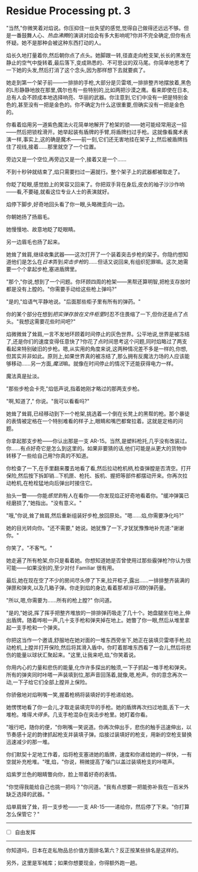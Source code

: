 # Residue Processing pt. 3

"当然,"你微笑着对焰说。你压抑住一丝失望的感觉,觉得自己做得还远远不够。但是一番鼓舞人心、*热血沸腾*的演讲对焰会有多大影响呢?你并不完全确定,但你有点怀疑。她不是那种会被这种东西打动的人。

焰长久地打量着你,然后朝你点了点头。她脚跟一转,径直走向枪支架,长长的黑发在静止的空气中旋转着,最后落下,变成熟悉的、不可思议的双马尾。你简单地思考了一下她的头发,然后打消了这个念头,因为那样想下去就要疯了。

她走到第一个架子前——一排排的手枪,大部分是贝雷塔,一排排整齐地摆放着,黑色的L形静静地放在那里,偶尔也有一些特别的,比如两把沙漠之鹰。看来即使在日本,总有人会不顾成本地选择响亮、华丽的武器。你注意到,它们中没有一把是特别金色的,甚至没有一把是金色的。你不确定为什么这很重要,但确实没有一把是金色的。

你看着焰用另一道紫色魔法火花简单地解开了枪架的锁——她可能经常用这一招——然后把锁栓滑开。她举起装有盾牌的手臂,将盾牌扫过手枪。这就像看魔术表演一样,事实上,这的确是魔术——前一刻,它们还无害地挂在架子上,然后被盾牌挡住了视线,接着……那里就空了一个位置。

旁边又是一个空位,再旁边又是一个,接着又是一个……

不到十秒钟就结束了,焰只需要扫过一遍就行。整个架子上的武器都被取走了。

你眨了眨眼,感觉脸上的笑容又回来了。你把双手背在身后,皮衣的袖子沙沙作响——看,不要碰,就看这位专业人士的表演就好。

焰停下脚步,好奇地回头看了你一眼,头略微歪向一边。

你朝她扬了扬眉毛。

她慢慢地、故意地眨了眨眼睛。

另一边眉毛也扬了起来。

她耸了耸肩,继续收集武器——这次打开了一个装着突击步枪的架子。你隐约想知道他们是怎么在*日本*弄到*突击步枪*的……但话又说回来,有组织犯罪嘛。这次,她需要一个个拿起步枪,塞进盾牌里。

"那个,"你说,想到了一个问题。你环顾四周的枪架——黑帮还算明智,把枪支存放时都是没有上膛的。"你需要手动给这些枪上弹吗?"

"是的,"焰语气平静地说。"后面那些柜子里有所有的弹药。"

你的某个部分在想到*把实弹存放在文件柜里*时忍不住畏缩了一下,但你还是点了点头。"我想这需要花些时间吧?"

焰微微耸了耸肩,一言不发地环顾着时间停止的灰色世界。公平地说,世界是被冻结了,还是你们的速度变得任意快了?你花了点时间思考这个问题,同时焰略过了两支看起来特别破旧的步枪。嗯,从实用的角度来说,这两种情况差不多是一样的,你想,但其实并非如此。原则上,如果世界真的被冻结了,那么拥有反魔法力场的人应该能够移动……另一方面,*魔法*嘛。就像在时间停止的情况下还能获得电力一样。

魔法真是扯淡。

"那些步枪会卡壳,"焰低声说,指着她刚才略过的那两支步枪。

"啊,知道了," 你说。"我可以看看吗?"

她耸了耸肩,已经移动到下一个枪架,挑选着一个倒在长凳上的黑帮的枪。那个暴徒的表情被定格在一个特别难看的样子上,眼睛和嘴巴都耷拉着。这就是定格的问题。

你拿起那支步枪——你认出那是一支 AR-15。当然,是塑料枪托,几乎没有改装过。你......有点好奇它是怎么到这里的。如果非要猜的话,他们可能是从更大的货物中转移了一些给自己用?你真的不知道。

你检查了一下,在手里翻来覆去地看了看,然后拉动枪机柄,检查弹膛是否清空。打开保险,然后按下拆卸销...下机匣、枪托、扳机、握把等部件都摆动开来。你再次拉动枪机,在枪栓猛地向后弹出时接住它。

抬头一瞥——你能*感觉到*有人在看你——你发现焰正好奇地看着你。"缓冲弹簧已经磨损了,"她指出。"没有意义。"

"哦,"你说,耸了耸肩,然后重新组装好步枪,放回原处。"嗯......焰,你需要净化吗?"

她的目光转向你。"还不需要," 她说。她犹豫了一下,才犹犹豫豫地补充道:"谢谢你。"

你笑了。"不客气。"

她走遍了所有枪架,你只是看着她。你想知道她是否曾使用过那些霰弹枪?你认为很可能——如果没别的,至少对付 Familiar 很有用。 

最后,她在现在空了不少的房间尽头停了下来,拉开柜子,露出......一排排整齐装满的弹匣和弹夹,以及几箱子弹。你走到焰的身边,看着那*相当可观*的弹药量。

"所以,嗯,你需要为......所有的枪上膛?" 你问道。 

"是的,"她说,挥了挥手把整齐堆放的一排排弹药吸走了几十个。她盘腿坐在地上,伸出盾牌。随着哗啦一声,几十支手枪和弹夹掉在地上。她瞥了你一眼,然后从堆里拿起一支手枪和一个弹夹。

你把这当作一个邀请,舒服地在她对面的一堆东西旁坐下,她正在装填贝雷塔手枪,拉动枪机,上膛并打开保险,然后将其滑入盾中。你盯着那堆东西看了一会儿,然后将悲伤的能量以球状汇聚起来。"这里,让我来吧,焰,"你笑着说。

你用内心的力量和悲伤的能量,化作许多探出的触须,一下子抓起一堆手枪和弹夹。所有的弹夹同时咔嗒一声装填到位,那声音回荡着,就像,嗯,枪声。你的意念再次一动,一下子给它们全部上膛并上保险。

你骄傲地对焰咧嘴一笑,握着枪柄将装填好的手枪递给她。

她愣愣地看了你一会儿,才取走装填完毕的手枪。她的盾牌再次扫过地面,丢下一大堆枪。堆得*大得多*。几支手枪混杂在突击步枪里。她盯着你看。

"哦行吧，随你的便，"你咧嘴一笑说道。你再次伸出手，悲伤的触手迅速伸出，以节奏感十足的韵律抓起枪支并装填子弹。焰接过装填好的枪支，用新的空枪支替换迅速减少的那一堆。

你们默契十足地工作着，焰将枪支塞进她的盾牌，速度和你递给她的一样快，一有空就补充枪堆。"嘿,焰，"你说，稍微提高了嗓门以盖过装填枪支的咔嗒声。

焰紫罗兰色的眼睛瞥向你，脸上带着好奇的表情。

"你觉得我能给自己也挑一把吗？"你问道。"我有点想要一把能弥补我在一百米外缺乏选择的武器。"

焰单肩耸了耸，将一支步枪——一支 AR-15——递给你，然后停了下来。"你打算怎么保管它？"

---

- [ ] 自由发挥

---

你知道吗，日本在走私物品总价值方面排名第六？反正按某些排名是这样的。

另外，这里是军械库；如果你想要现金，你得额外跑一趟。
